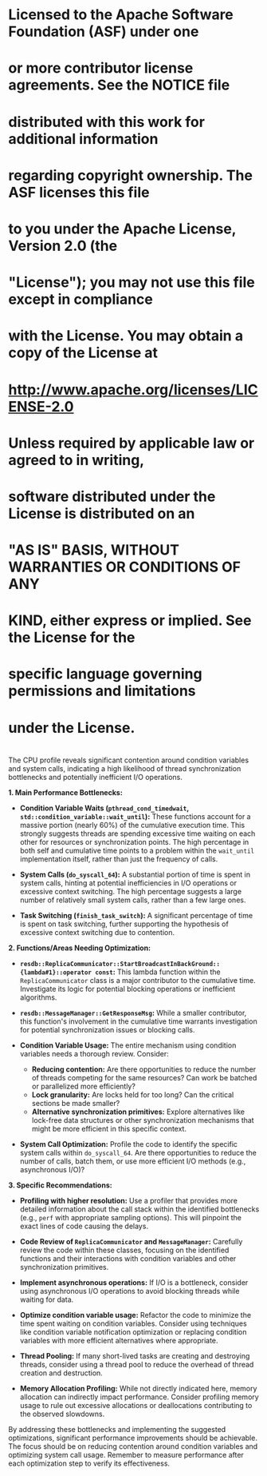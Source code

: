 #
# Licensed to the Apache Software Foundation (ASF) under one
# or more contributor license agreements.  See the NOTICE file
# distributed with this work for additional information
# regarding copyright ownership.  The ASF licenses this file
# to you under the Apache License, Version 2.0 (the
# "License"); you may not use this file except in compliance
# with the License.  You may obtain a copy of the License at
#
#  http://www.apache.org/licenses/LICENSE-2.0
#
# Unless required by applicable law or agreed to in writing,
# software distributed under the License is distributed on an
# "AS IS" BASIS, WITHOUT WARRANTIES OR CONDITIONS OF ANY
# KIND, either express or implied.  See the License for the
# specific language governing permissions and limitations
# under the License.
#

The CPU profile reveals significant contention around condition variables and system calls, indicating a high likelihood of thread synchronization bottlenecks and potentially inefficient I/O operations.

**1. Main Performance Bottlenecks:**

- **Condition Variable Waits (`pthread_cond_timedwait`, `std::condition_variable::wait_until`):** These functions account for a massive portion (nearly 60%) of the cumulative execution time. This strongly suggests threads are spending excessive time waiting on each other for resources or synchronization points. The high percentage in both self and cumulative time points to a problem within the `wait_until` implementation itself, rather than just the frequency of calls.

- **System Calls (`do_syscall_64`):** A substantial portion of time is spent in system calls, hinting at potential inefficiencies in I/O operations or excessive context switching. The high percentage suggests a large number of relatively small system calls, rather than a few large ones.

- **Task Switching (`finish_task_switch`):** A significant percentage of time is spent on task switching, further supporting the hypothesis of excessive context switching due to contention.

**2. Functions/Areas Needing Optimization:**

- **`resdb::ReplicaCommunicator::StartBroadcastInBackGround::{lambda#1}::operator const`:** This lambda function within the `ReplicaCommunicator` class is a major contributor to the cumulative time. Investigate its logic for potential blocking operations or inefficient algorithms.

- **`resdb::MessageManager::GetResponseMsg`:** While a smaller contributor, this function's involvement in the cumulative time warrants investigation for potential synchronization issues or blocking calls.

- **Condition Variable Usage:** The entire mechanism using condition variables needs a thorough review. Consider:

  - **Reducing contention:** Are there opportunities to reduce the number of threads competing for the same resources? Can work be batched or parallelized more efficiently?
  - **Lock granularity:** Are locks held for too long? Can the critical sections be made smaller?
  - **Alternative synchronization primitives:** Explore alternatives like lock-free data structures or other synchronization mechanisms that might be more efficient in this specific context.

- **System Call Optimization:** Profile the code to identify the specific system calls within `do_syscall_64`. Are there opportunities to reduce the number of calls, batch them, or use more efficient I/O methods (e.g., asynchronous I/O)?

**3. Specific Recommendations:**

- **Profiling with higher resolution:** Use a profiler that provides more detailed information about the call stack within the identified bottlenecks (e.g., `perf` with appropriate sampling options). This will pinpoint the exact lines of code causing the delays.

- **Code Review of `ReplicaCommunicator` and `MessageManager`:** Carefully review the code within these classes, focusing on the identified functions and their interactions with condition variables and other synchronization primitives.

- **Implement asynchronous operations:** If I/O is a bottleneck, consider using asynchronous I/O operations to avoid blocking threads while waiting for data.

- **Optimize condition variable usage:** Refactor the code to minimize the time spent waiting on condition variables. Consider using techniques like condition variable notification optimization or replacing condition variables with more efficient alternatives where appropriate.

- **Thread Pooling:** If many short-lived tasks are creating and destroying threads, consider using a thread pool to reduce the overhead of thread creation and destruction.

- **Memory Allocation Profiling:** While not directly indicated here, memory allocation can indirectly impact performance. Consider profiling memory usage to rule out excessive allocations or deallocations contributing to the observed slowdowns.

By addressing these bottlenecks and implementing the suggested optimizations, significant performance improvements should be achievable. The focus should be on reducing contention around condition variables and optimizing system call usage. Remember to measure performance after each optimization step to verify its effectiveness.
